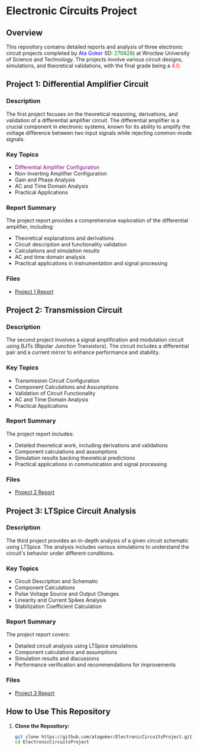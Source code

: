 # Electronic Circuits Project

## Overview
This repository contains detailed reports and analysis of three electronic circuit projects completed by <span style="color:blue">Ata Goker</span> (ID: <span style="color:green">276828</span>) at Wrocław University of Science and Technology. The projects involve various circuit designs, simulations, and theoretical validations, with the final grade being a <span style="color:red">4.0</span>.

## Project 1: Differential Amplifier Circuit

### Description
The first project focuses on the theoretical reasoning, derivations, and validation of a differential amplifier circuit. The differential amplifier is a crucial component in electronic systems, known for its ability to amplify the voltage difference between two input signals while rejecting common-mode signals.

### Key Topics
- <span style="color:purple">Differential Amplifier Configuration</span>
- Non-Inverting Amplifier Configuration
- Gain and Phase Analysis
- AC and Time Domain Analysis
- Practical Applications

### Report Summary
The project report provides a comprehensive exploration of the differential amplifier, including:
- Theoretical explanations and derivations
- Circuit description and functionality validation
- Calculations and simulation results
- AC and time domain analysis
- Practical applications in instrumentation and signal processing

### Files
- [Project 1 Report](project_1.pdf)

## Project 2: Transmission Circuit

### Description
The second project involves a signal amplification and modulation circuit using BJTs (Bipolar Junction Transistors). The circuit includes a differential pair and a current mirror to enhance performance and stability.

### Key Topics
- Transmission Circuit Configuration
- Component Calculations and Assumptions
- Validation of Circuit Functionality
- AC and Time Domain Analysis
- Practical Applications

### Report Summary
The project report includes:
- Detailed theoretical work, including derivations and validations
- Component calculations and assumptions
- Simulation results backing theoretical predictions
- Practical applications in communication and signal processing

### Files
- [Project 2 Report](project_2.pdf)

## Project 3: LTSpice Circuit Analysis

### Description
The third project provides an in-depth analysis of a given circuit schematic using LTSpice. The analysis includes various simulations to understand the circuit's behavior under different conditions.

### Key Topics
- Circuit Description and Schematic
- Component Calculations
- Pulse Voltage Source and Output Changes
- Linearity and Current Spikes Analysis
- Stabilization Coefficient Calculation

### Report Summary
The project report covers:
- Detailed circuit analysis using LTSpice simulations
- Component calculations and assumptions
- Simulation results and discussions
- Performance verification and recommendations for improvements

### Files
- [Project 3 Report](project_3.pdf)

## How to Use This Repository

1. **Clone the Repository:**
   ```bash
   git clone https://github.com/atagoker/ElectronicCircuitsProject.git
   cd ElectronicCircuitsProject
